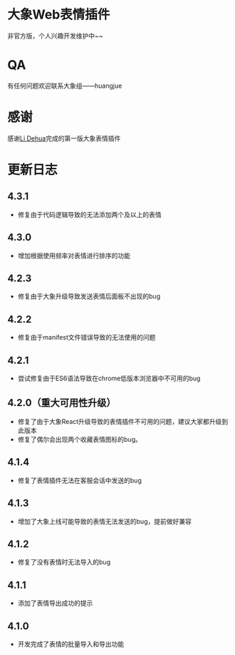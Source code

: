 # 大象Web表情插件
非官方版，个人兴趣开发维护中~~

# QA
有任何问题欢迎联系大象组——huangjue

# 感谢
感谢[Li Dehua](https://github.com/yezigl)完成的第一版大象表情插件

# 更新日志
## 4.3.1
- 修复由于代码逻辑导致的无法添加两个及以上的表情

## 4.3.0
- 增加根据使用频率对表情进行排序的功能

## 4.2.3
- 修复由于大象升级导致发送表情后面板不出现的bug

## 4.2.2
- 修复由于manifest文件错误导致的无法使用的问题

## 4.2.1
- 尝试修复由于ES6语法导致在chrome低版本浏览器中不可用的bug

## 4.2.0（重大可用性升级）
- 修复了由于大象React升级导致的表情插件不可用的问题，建议大家都升级到此版本
- 修复了偶尔会出现两个收藏表情图标的bug。

## 4.1.4
- 修复了表情插件无法在客服会话中发送的bug

## 4.1.3
- 增加了大象上线可能导致的表情无法发送的bug，提前做好兼容

## 4.1.2
- 修复了没有表情时无法导入的bug

## 4.1.1
- 添加了表情导出成功的提示

## 4.1.0
- 开发完成了表情的批量导入和导出功能